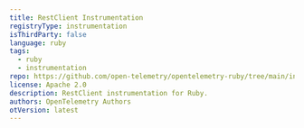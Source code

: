 ```yaml
---
title: RestClient Instrumentation
registryType: instrumentation
isThirdParty: false
language: ruby
tags:
  - ruby
  - instrumentation
repo: https://github.com/open-telemetry/opentelemetry-ruby/tree/main/instrumentation/restclient
license: Apache 2.0
description: RestClient instrumentation for Ruby.
authors: OpenTelemetry Authors
otVersion: latest
---
```

